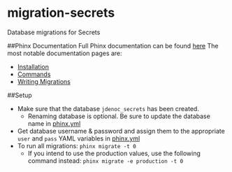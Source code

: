 # migration-secrets
Database migrations for Secrets

##Phinx Documentation
Full Phinx documentation can be found [here](http://docs.phinx.org/en/stable/index.html)
The most notable documentation pages are:
- [Installation](http://docs.phinx.org/en/stable/install.html)
- [Commands](http://docs.phinx.org/en/stable/commands.html)
- [Writing Migrations](http://docs.phinx.org/en/stable/migrations.html)
 
##Setup
- Make sure that the database `jdenoc_secrets` has been created.
    - Renaming database is optional. Be sure to update the database name in [phinx.yml](phinx.yml)
- Get database username & password and assign them to the appropriate `user` and `pass` YAML variables in [phinx.yml](phinx.yml)  
- To run all migrations: `phinx migrate -t 0`
    - If you intend to use the production values, use the following command instead: `phinx migrate -e production -t 0`
